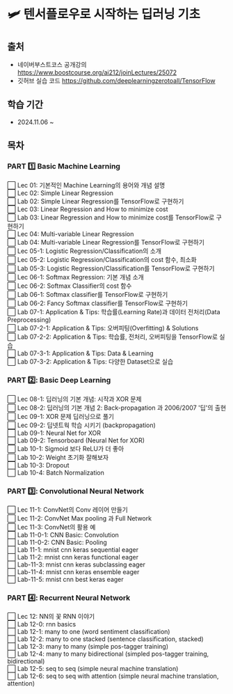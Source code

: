 # 🛩 텐서플로우로 시작하는 딥러닝 기초

## 출처
- 네이버부스트코스 공개강의 https://www.boostcourse.org/ai212/joinLectures/25072
- 깃허브 실습 코드 https://github.com/deeplearningzerotoall/TensorFlow

## 학습 기간
- 2024.11.06 ~

## 목차
### PART 1️⃣ Basic Machine Learning  
⬜ Lec 01: 기본적인 Machine Learning의 용어와 개념 설명  
⬜ Lec 02: Simple Linear Regression  
⬜ Lab 02: Simple Linear Regression를 TensorFlow로 구현하기  
⬜ Lec 03: Linear Regression and How to minimize cost  
⬜ Lab 03: Linear Regression and How to minimize cost를 TensorFlow로 구현하기  
⬜ Lec 04: Multi-variable Linear Regression  
⬜ Lab 04: Multi-variable Linear Regression를 TensorFlow로 구현하기  
⬜ Lec 05-1: Logistic Regression/Classification의 소개  
⬜ Lec 05-2: Logistic Regression/Classification의 cost 함수, 최소화  
⬜ Lab 05-3: Logistic Regression/Classification를 TensorFlow로 구현하기  
⬜ Lec 06-1: Softmax Regression: 기본 개념 소개  
⬜ Lec 06-2: Softmax Classifier의 cost 함수  
⬜ Lab 06-1: Softmax classifier를 TensorFlow로 구현하기  
⬜ Lab 06-2: Fancy Softmax classifier를 TensorFlow로 구현하기  
⬜ Lab 07-1: Application & Tips: 학습률(Learning Rate)과 데이터 전처리(Data Preprocessing)  
⬜ Lab 07-2-1: Application & Tips: 오버피팅(Overfitting) & Solutions  
⬜ Lab 07-2-2: Application & Tips: 학습률, 전처리, 오버피팅을 TensorFlow로 실습  
⬜ Lab 07-3-1: Application & Tips: Data & Learning  
⬜ Lab 07-3-2: Application & Tips: 다양한 Dataset으로 실습  
  
### PART 2️⃣: Basic Deep Learning  
⬜ Lec 08-1: 딥러닝의 기본 개념: 시작과 XOR 문제  
⬜ Lec 08-2: 딥러닝의 기본 개념 2: Back-propagation 과 2006/2007 '딥'의 출현  
⬜ Lec 09-1: XOR 문제 딥러닝으로 풀기  
⬜ Lec 09-2: 딥넷트웍 학습 시키기 (backpropagation)  
⬜ Lab 09-1: Neural Net for XOR  
⬜ Lab 09-2: Tensorboard (Neural Net for XOR)  
⬜ Lab 10-1: Sigmoid 보다 ReLU가 더 좋아  
⬜ Lab 10-2: Weight 초기화 잘해보자  
⬜ Lab 10-3: Dropout  
⬜ Lab 10-4: Batch Normalization  
  
### PART 3️⃣: Convolutional Neural Network  
⬜ Lec 11-1: ConvNet의 Conv 레이어 만들기  
⬜ Lec 11-2: ConvNet Max pooling 과 Full Network  
⬜ Lec 11-3: ConvNet의 활용 예  
⬜ Lab 11-0-1: CNN Basic: Convolution  
⬜ Lab 11-0-2: CNN Basic: Pooling  
⬜ Lab 11-1: mnist cnn keras sequential eager  
⬜ Lab 11-2: mnist cnn keras functional eager  
⬜ Lab-11-3: mnist cnn keras subclassing eager  
⬜ Lab-11-4: mnist cnn keras ensemble eager  
⬜ Lab-11-5: mnist cnn best keras eager  
  
### PART 4️⃣: Recurrent Neural Network  
⬜ Lec 12: NN의 꽃 RNN 이야기  
⬜ Lab 12-0: rnn basics  
⬜ Lab 12-1: many to one (word sentiment classification)  
⬜ Lab 12-2: many to one stacked (sentence classification, stacked)  
⬜ Lab 12-3: many to many (simple pos-tagger training)  
⬜ Lab 12-4: many to many bidirectional (simpled pos-tagger training, bidirectional)  
⬜ Lab 12-5: seq to seq (simple neural machine translation)  
⬜ Lab 12-6: seq to seq with attention (simple neural machine translation, attention)  
